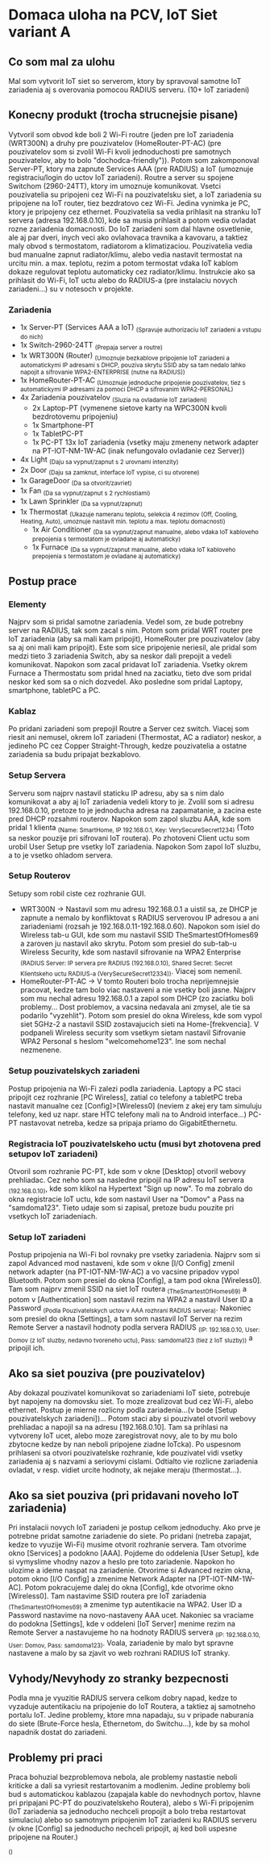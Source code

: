 # Domaca uloha na PCV, IoT Siet variant A

## Co som mal za ulohu
Mal som vytvorit IoT siet so serverom, ktory by spravoval samotne IoT zariadenia aj s
overovania pomocou RADIUS serveru. (10+ IoT zariadeni)

## Konecny produkt (trocha strucnejsie pisane)
Vytvoril som obvod kde boli 2 Wi-Fi routre (jeden pre IoT zariadenia (WRT300N) a druhy pre pouzivatelov (HomeRouter-PT-AC) (pre pouzivatelov som si zvolil Wi-Fi kvoli jednoduchosti pre samotnych pouzivatelov, aby to bolo "dochodca-friendly")). Potom som zakomponoval Server-PT, ktory ma zapnute Services AAA (pre RADIUS) a IoT (umoznuje registraciu/login do uctov IoT zariadeni). Routre a server su spojene Switchom (2960-24TT), ktory im umoznuje komunikovat. Vsetci pouzivatelia su pripojeni cez Wi-Fi na pouzivatelsku siet, a IoT zariadenia su pripojene na IoT router, tiez bezdratovo cez Wi-Fi. Jedina vynimka je PC, ktory je pripojeny cez ethernet. Pouzivatelia sa vedia prihlasit na stranku IoT servera (adresa 192.168.0.10), kde sa musia prihlasit a potom vedia ovladat rozne zariadenia domacnosti. Do IoT zariadeni som dal hlavne osvetlenie, ale aj par dveri, inych veci ako ovlahovaca travnika a kavovaru, a taktiez maly obvod s termostatom, radiatorom a klimatizaciou. Pouzivatelia vedia bud manualne zapnut radiator/klimu, alebo vedia nastavit termostat na urcitu min. a max. teplotu, rezim a potom termostat vdaka IoT kablom dokaze regulovat teplotu automaticky cez radiator/klimu. Instrukcie ako sa prihlasit do Wi-Fi, IoT uctu alebo do RADIUS-a (pre instalaciu novych zariadeni...) su v notesoch v projekte.
### Zariadenia
* 1x Server-PT (Services AAA a IoT) <sub>(Spravuje authorizaciu IoT zariadeni a vstupu do nich)</sub>
* 1x Switch-2960-24TT <sub>(Prepaja server a routre)</sub>
* 1x WRT300N (Router) <sub>(Umoznuje bezkablove pripojenie IoT zariadeni a automatickymi IP adresami s DHCP, pouziva skrytu SSID aby sa tam nedalo lahko napojit a sifrovanie WPA2-ENTERPRISE (nutne na RADIUS))</sub>
* 1x HomeRouter-PT-AC <sub>(Umoznuje jednoduche pripojenie pouzivatelov, tiez s automatickymi IP adresami za pomoci DHCP a sifrovanim WPA2-PERSONAL)</sub>
* 4x Zariadenia pouzivatelov <sub>(Sluzia na ovladanie IoT zariadeni)</sub>
  * 2x Laptop-PT (vymenene sietove karty na WPC300N kvoli bezdrotovemu pripojeniu)
  * 1x Smartphone-PT
  * 1x TabletPC-PT
  * 1x PC-PT
13x IoT zariadenia (vsetky maju zmeneny network adapter na PT-IOT-NM-1W-AC (inak nefungovalo ovladanie cez Server))
* 4x Light <sub>(Daju sa vypnut/zapnut s 2 urovnami intenzity)</sub>
* 2x Door <sub>(Daju sa zamknut, interface IoT vypise, ci su otvorene)</sub>
* 1x GarageDoor <sub>(Da sa otvorit/zavriet)</sub>
* 1x Fan <sub>(Da sa vypnut/zapnut s 2 rychlostiami)</sub>
* 1x Lawn Sprinkler <sub>(Da sa vypnut/zapnut)</sub>
* 1x Thermostat <sub>(Ukazuje nameranu teplotu, selekcia 4 rezimov (Off, Cooling, Heating, Auto), umoznuje nastavit min. teplotu a max. teplotu domacnosti)</sub>
  * 1x Air Conditioner <sub>(Da sa vypnut/zapnut manualne, alebo vdaka IoT kabloveho prepojenia s termostatom je ovladane aj automaticky)</sub>
  * 1x Furnace <sub>(Da sa vypnut/zapnut manualne, alebo vdaka IoT kabloveho prepojenia s termostatom je ovladane aj automaticky)</sub>

## Postup prace
### Elementy
Najprv som si pridal samotne zariadenia. Vedel som, ze bude potrebny server na RADIUS, tak som zacal s nim. Potom som pridal WRT router pre IoT zariadenia (aby sa mali kam pripojit), HomeRouter pre pouzivatelov (aby sa aj oni mali kam pripojit). Este som sice pripojenie neriesil, ale pridal som medzi tieto 3 zariadenia Switch, aby sa neskor dali prepojit a vedeli komunikovat. Napokon som zacal pridavat IoT zariadenia. Vsetky okrem Furnace a Thermostatu som pridal hned na zaciatku, tieto dve som pridal neskor ked som sa o nich dozvedel. Ako posledne som pridal Laptopy, smartphone, tabletPC a PC.
### Kablaz
Po pridani zariadeni som prepojil Routre a Server cez switch. Viacej som riesit ani nemusel, okrem IoT zariadeni (Thermostat, AC a radiator) neskor, a jedineho PC cez Copper Straight-Through, kedze pouzivatelia a ostatne zariadenia sa budu pripajat bezkablovo.
### Setup Servera
Serveru som najprv nastavil staticku IP adresu, aby sa s nim dalo komunikovat a aby aj IoT zariadenia vedeli ktory to je. Zvolil som si adresu 192.168.0.10, pretoze to je jednoducha adresa na zapamatanie, a zacina este pred DHCP rozsahmi routerov. Napokon som zapol sluzbu AAA, kde som pridal 1 klienta <sub>(Name: SmartHome, IP 192.168.0.1, Key: VerySecureSecret1234)</sub> (Toto sa neskor pouzije pri sifrovani IoT routera). Po zhotoveni Client uctu som urobil User Setup pre vsetky IoT zariadenia. Napokon Som zapol IoT sluzbu, a to je vsetko ohladom servera.
### Setup Routerov
Setupy som robil ciste cez rozhranie GUI.
* WRT300N -> Nastavil som mu adresu 192.168.0.1 a uistil sa, ze DHCP je zapnute a nemalo by konfliktovat s RADIUS serverovou IP adresou a ani zariadeniami (rozsah je 192.168.0.11-192.168.0.60). Napokon som isiel do Wireless tab-u GUI, kde som mu nastavil SSID TheSmartestOfHomes69 a zaroven ju nastavil ako skrytu. Potom som presiel do sub-tab-u Wireless Security, kde som nastavil sifrovanie na WPA2 Enterprise <sub>(RADIUS Server: IP servera pre RADIUS (192.168.0.10), Shared Secret: Secret Klientskeho uctu RADIUS-a (VerySecureSecret12334))</sub>. Viacej som nemenil.
* HomeRouter-PT-AC -> V tomto Routeri bolo trocha neprijemnejsie pracovat, kedze tam bolo viac nastaveni a nie vsetky boli jasne. Najprv som mu nechal adresu 192.168.0.1 a zapol som DHCP (zo zaciatku boli problemy... Dost problemov, a vacsina nedavala ani zmysel, ale tie sa podarilo "vyzehlit"). Potom som presiel do okna Wireless, kde som vypol siet 5GHz-2 a nastavil SSID zostavajucich sieti na Home-[frekvencia]. V podpaneli Wireless security som vsetkym sietam nastavil Sifrovanie WPA2 Personal s heslom "welcomehome123". Ine som nechal nezmenene.
### Setup pouzivatelskych zariadeni
Postup pripojenia na Wi-Fi zalezi podla zariadenia. Laptopy a PC staci pripojit cez rozhranie [PC Wireless], zatial co telefony a tabletPC treba nastavit manualne cez [Config]>[Wireless0] (neviem z akej ery tam simuluju telefony, ked uz napr. stare HTC telefony mali na to Android interface...)
PC-PT nastavovat netreba, kedze sa pripaja priamo do GigabitEthernetu.
### Registracia IoT pouzivatelskeho uctu (musi byt zhotovena pred setupov IoT zariadeni)
Otvoril som rozhranie PC-PT, kde som v okne [Desktop] otvoril webovy prehliadac. Cez neho som sa nasledne pripojil na IP adresu IoT servera <sub>(192.168.0.10)</sub>, kde som klikol na Hypertext "Sign up now". To ma zobralo do okna registracie IoT uctu, kde som nastavil User na "Domov" a Pass na "samdoma123". Tieto udaje som si zapisal, pretoze budu pouzite pri vsetkych IoT zariadeniach.
### Setup IoT zariadeni
Postup pripojenia na Wi-Fi bol rovnaky pre vsetky zariadenia. Najprv som si zapol Advanced mod nastaveni, kde som v okne [I/O Config] zmenil network adapter (na PT-IOT-NM-1W-AC) a vo vacsine pripadov vypol Bluetooth. Potom som presiel do okna [Config], a tam pod okna [Wireless0]. Tam som najprv zmenil SSID na siet IoT routera <sub>(TheSmartestOfHomes69)</sub> a potom v [Authentication] som nastavil rezim na WPA2 a nastavil User ID a Password <sub>(Podla Pouzivatelskych uctov v AAA rozhrani RADIUS servera)</sub>. Nakoniec som presiel do okna [Settings], a tam som nastavil IoT Server na rezim Remote Server a nastavil hodnoty podla servera RADIUS <sub>(IP: 192.168.0.10, User: Domov (z IoT sluzby, nedavno tvoreneho uctu), Pass: samdoma123 (tiez z IoT sluzby))</sub> a pripojil ich.
## Ako sa siet pouziva (pre pouzivatelov)
Aby dokazal pouzivatel komunikovat so zariadeniami IoT siete, potrebuje byt napojeny na domovsku siet. To moze zrealizovat bud cez Wi-Fi, alebo ethernet. Postup je mierne rozlicny podla zariadenia...(v bode [Setup pouzivatelskych zariadeni])... Potom staci aby si pouzivatel otvoril webovy prehliadac a napojil sa na adresu [192.168.0.10]. Tam sa prihlasi na vytvoreny IoT ucet, alebo moze zaregistrovat novy, ale to by mu bolo zbytocne kedze by nan neboli pripojene ziadne IoTcka). Po uspesnom prihlaseni sa otvori pouzivatelske rozhranie, kde pouzivatel vidi vsetky zariadenia aj s nazvami a seriovymi cislami. Odtialto vie rozlicne zariadenia ovladat, v resp. vidiet urcite hodnoty, ak nejake meraju (thermostat...).
## Ako sa siet pouziva (pri pridavani noveho IoT zariadenia)
Pri instalacii novych IoT zariadeni je postup celkom jednoduchy. Ako prve je potrebne pridat samotne zariadenie do siete. Po pridani (netreba zapajat, kedze to vyuzije Wi-Fi) musime otvorit rozhranie servera. Tam otvorime okno [Services] a podokno [AAA]. Pojdeme do oddelenia [User Setup], kde si vymyslime vhodny nazov a heslo pre toto zariadenie. Napokon ho ulozime a ideme naspat na zariadenie. Otvorime si Advanced rezim okna, potom okno [I/O Config] a zmenime Network Adapter na [PT-IOT-NM-1W-AC]. Potom pokracujeme dalej do okna [Config], kde otvorime okno [Wireless0]. Tam nastavime SSID routera pre IoT zariadenia <sub>(TheSmartestOfHomes69)</sub> a zmenime typ autentikacie na WPA2. User ID a Password nastavime na novo-nastaveny AAA ucet. Nakoniec sa vraciame do podokna [Settings], kde v oddeleni [IoT Server] menime rezim na Remote Server a nastavujeme ho na hodnoty RADIUS servera <sub>(IP: 192.168.0.10, User: Domov, Pass: samdoma123)</sub>. Voala, zariadenie by malo byt spravne nastavene a malo by sa zjavit vo web rozhrani RADIUS IoT stranky.
## Vyhody/Nevyhody zo stranky bezpecnosti
Podla mna je vyuzitie RADIUS servera celkom dobry napad, kedze to vyzaduje autentikaciu na pripojenie do IoT Routera, a taktiez aj samotneho portalu IoT. Jedine problemy, ktore mna napadaju, su v pripade naburania do siete (Brute-Force hesla, Ethernetom, do Switchu...), kde by sa mohol napadnik dostat do zariadeni. 

## Problemy pri praci
Praca bohuzial bezproblemova nebola, ale problemy nastastie neboli kriticke a dali sa vyriesit restartovanim a modlenim. Jedine problemy boli bud s automatickou kablazou (zapajala kable do nevhodnych portov, hlavne pri pripajani PC-PT do pouzivatelskeho Routera), alebo s Wi-Fi pripojenim (IoT zariadenia sa jednoducho nechceli propojit a bolo treba restartovat simulaciu) alebo so samotnym pripojenim IoT zariadeni ku RADIUS serveru (v okne [Config] sa jednoducho nechceli pripojit, aj ked boli uspesne pripojene na Router.)

<sub>()</sub>
